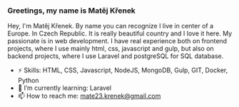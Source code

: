 ### Greetings, my name is Matěj Křenek

Hey, I'm Matěj Křenek. By name you can recognize I live in center of a Europe. In Czech Republic. It is really beautiful country and I love it here. My passionate is in web development. I have real experience both on frontend projects, where I use mainly html, css, javascript and gulp, but also on backend projects, where I use Laravel and postgreSQL for SQL database.

- ⚡ Skills: HTML, CSS, Javascript, NodeJS, MongoDB, Gulp, GIT, Docker, Python
- 🌱 I’m currently learning: Laravel
- 📫 How to reach me: mate23.krenek@gmail.com 




